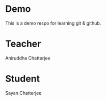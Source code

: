 # Demo
This is a demo respo for learning git &amp; github.

# Teacher
Aniruddha Chatterjee

# Student
Sayan Chatterjee